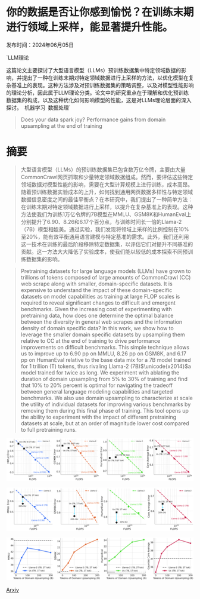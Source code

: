 # 你的数据是否让你感到愉悦？在训练末期进行领域上采样，能显著提升性能。

发布时间：2024年06月05日

`LLM理论

这篇论文主要探讨了大型语言模型（LLMs）预训练数据集中特定领域数据的影响，并提出了一种在训练末期对特定领域数据进行上采样的方法，以优化模型在复杂基准上的表现。这种方法涉及对预训练数据集的策略调整，以及对模型性能影响的理论分析，因此属于LLM理论分类。论文中的研究重点在于理解和优化预训练数据集的构成，以及这种优化如何影响模型的性能，这是对LLMs理论层面的深入探讨。` `机器学习` `数据处理`

> Does your data spark joy? Performance gains from domain upsampling at the end of training

# 摘要

> 大型语言模型（LLMs）的预训练数据集已包含数万亿令牌，主要由大量CommonCrawl网页抓取和少量特定领域数据组成。然而，要评估这些特定领域数据对模型性能的影响，需要在大型计算规模上进行训练，成本高昂。随着预训练数据实验成本的上升，如何找到通用网页数据多样性与特定领域数据信息密度之间的最佳平衡点？在本研究中，我们提出了一种简单方法：在训练末期对特定领域数据进行上采样，以提升在复杂基准上的表现。这种方法使我们为训练1万亿令牌的7B模型在MMLU、GSM8K和HumanEval上分别提升了6.90、8.26和6.17个百分点，与训练时间长一倍的Llama-2（7B）模型相媲美。通过实验，我们发现将领域上采样的比例控制在10%至20%，能有效平衡通用语言建模与特定基准的需求。此外，我们还利用这一技术在训练的最后阶段移除特定数据集，以评估它们对提升不同基准的贡献。这一方法大大降低了实验成本，使我们能以较低的成本探索不同预训练数据集的影响。

> Pretraining datasets for large language models (LLMs) have grown to trillions of tokens composed of large amounts of CommonCrawl (CC) web scrape along with smaller, domain-specific datasets. It is expensive to understand the impact of these domain-specific datasets on model capabilities as training at large FLOP scales is required to reveal significant changes to difficult and emergent benchmarks. Given the increasing cost of experimenting with pretraining data, how does one determine the optimal balance between the diversity in general web scrapes and the information density of domain specific data? In this work, we show how to leverage the smaller domain specific datasets by upsampling them relative to CC at the end of training to drive performance improvements on difficult benchmarks. This simple technique allows us to improve up to 6.90 pp on MMLU, 8.26 pp on GSM8K, and 6.17 pp on HumanEval relative to the base data mix for a 7B model trained for 1 trillion (T) tokens, thus rivaling Llama-2 (7B)$\unicode{x2014}$a model trained for twice as long. We experiment with ablating the duration of domain upsampling from 5% to 30% of training and find that 10% to 20% percent is optimal for navigating the tradeoff between general language modeling capabilities and targeted benchmarks. We also use domain upsampling to characterize at scale the utility of individual datasets for improving various benchmarks by removing them during this final phase of training. This tool opens up the ability to experiment with the impact of different pretraining datasets at scale, but at an order of magnitude lower cost compared to full pretraining runs.

![你的数据是否让你感到愉悦？在训练末期进行领域上采样，能显著提升性能。](../../../paper_images/2406.03476/x1.png)

![你的数据是否让你感到愉悦？在训练末期进行领域上采样，能显著提升性能。](../../../paper_images/2406.03476/x2.png)

![你的数据是否让你感到愉悦？在训练末期进行领域上采样，能显著提升性能。](../../../paper_images/2406.03476/x3.png)

[Arxiv](https://arxiv.org/abs/2406.03476)